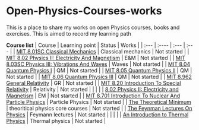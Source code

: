 # Open-Physics-Courses-works
This is a place to share my works on open Physics courses, books and exercises. This is aimed to record my learning path

**Course list**
| Course      | Learning point | Status     | Works	|
| :---        | :----          | :---       | :---	|
| [MIT 8.01SC Classical Mechanics](https://ocw.mit.edu/courses/8-01sc-classical-mechanics-fall-2016/)      | Classical mechanics | Not started     |
| [MIT 8.02 Physics II: Electricity And Magnetism](https://ocw.mit.edu/courses/8-02-physics-ii-electricity-and-magnetism-spring-2019/)      | E&M | Not started     |
| [MIT 8.03SC Physics III: Vibrations And Waves](https://ocw.mit.edu/courses/8-03sc-physics-iii-vibrations-and-waves-fall-2016/)      | Waves | Not started     |
| [MIT 8.04 Quantum Physics I](https://ocw.mit.edu/courses/8-04-quantum-physics-i-spring-2016/)      | QM | Not started     |
| [MIT 8.05 Quantum Physics II](https://ocw.mit.edu/courses/8-05-quantum-physics-ii-fall-2013/)      | QM | Not started     |
| [MIT 8.06 Quantum Physics III](https://ocw.mit.edu/courses/8-06-quantum-physics-iii-spring-2018/)      | QM | Not started     |
| [MIT 8.962 General Relativity](https://ocw.mit.edu/courses/8-962-general-relativity-spring-2020/)	|	GR	|	Not started	|
| [MIT 8.20 Introduction To Special Relativity](https://ocw.mit.edu/courses/8-20-introduction-to-special-relativity-january-iap-2021/)      | Relativity | Not started     |
| | |
| [8.02 Physics II: Electricity and Magnetism](https://www.youtube.com/playlist?list=PLUdYlQf0_sSsfcNOPSNPQKHDhSjTJATPu)	|	EM	|	Not started	|
| [MIT 8.701 Introduction To Nuclear And Particle Physics](https://ocw.mit.edu/courses/8-701-introduction-to-nuclear-and-particle-physics-fall-2020/)      | Particle Physics | Not started     |
| [The Theoretical Minimum](https://theoreticalminimum.com/)	|	theoritical physics core courses	|	Not started	|
| [The Feynman Lectures On Physics](https://www.feynmanlectures.caltech.edu/)	|	Feymann lectures	|	Not started	|
| | |
| [An Introduction to Thermal Physics](https://www.amazon.com/Introduction-Thermal-Physics-Daniel-Schroeder/dp/0192895540)	|	Thermal physics	|	Not started	|
